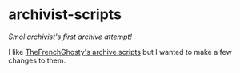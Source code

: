# archivist-scripts

*Smol archivist's first archive attempt!*

I like
[TheFrenchGhosty's archive scripts](https://github.com/TheFrenchGhosty/TheFrenchGhostys-Ultimate-YouTube-DL-Scripts-Collection)
but I wanted to make a few changes to them.
